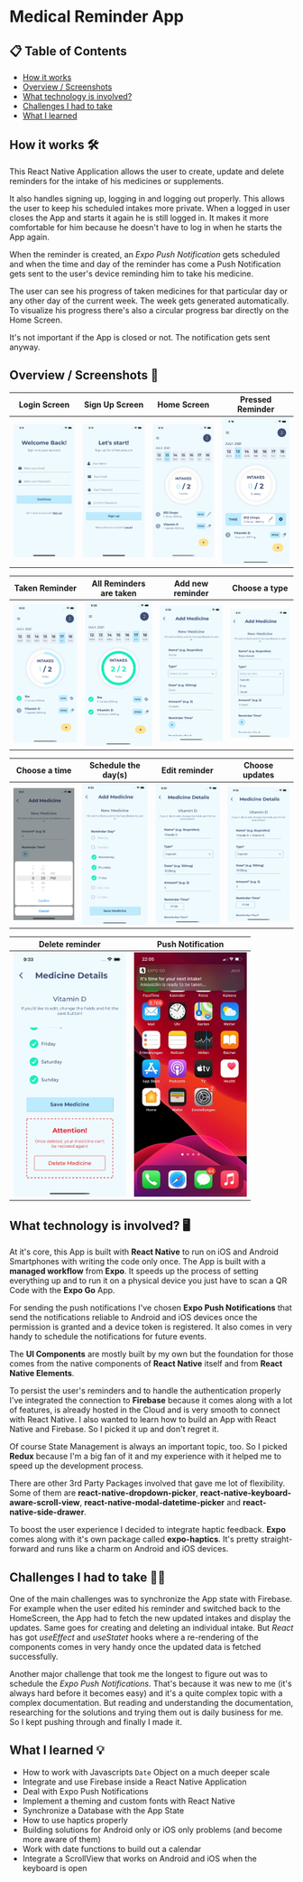 # Medical Reminder App

## 📋 Table of Contents
- [How it works](#how-it-works-)
- [Overview / Screenshots](#overview--screenshots-)
- [What technology is involved?](#what-technology-is-involved-%EF%B8%8F)
- [Challenges I had to take](#challenges-i-had-to-take-)
- [What I learned](#what-i-learned-)

## How it works 🛠️

This React Native Application allows the user to create, update and delete reminders for the intake of his medicines or supplements. 

It also handles signing up, logging in and logging out properly. This allows the user to keep his scheduled intakes more private. When a logged in user closes the App and starts it again he is still logged in. It makes it more comfortable for him because he doesn't have to log in when he starts the App again.

When the reminder is created, an *Expo Push Notification* gets scheduled and when the time and day of the reminder has come a Push Notification gets sent to the user's device reminding him to take his medicine. 

The user can see his progress of taken medicines for that particular day or any other day of the current week. The week gets generated automatically. To visualize his progress there's also a circular progress bar directly on the Home Screen.

It's not important if the App is closed or not. The notification gets sent anyway. 

## Overview / Screenshots 📸

| Login Screen | Sign Up Screen | Home Screen | Pressed Reminder|
|:-------------------------:|:-------------------------:|:-------------------------:|:-------------------------:|
|<img src="./assets/screenshots/Login.png" width="200" />|<img src="./assets/screenshots/Sign Up.png" width="200" />|<img src="./assets/screenshots/Home-1.png" width="200" />|<img src="./assets/screenshots/Home-2.png" width="200" />|

| Taken Reminder | All Reminders are taken | Add new reminder | Choose a type |
|:-------------------------:|:-------------------------:|:-------------------------:|:-------------------------:|
|<img src="./assets/screenshots/Home-3.png" width="200" />|<img src="./assets/screenshots/Home-4.png" width="200" />|<img src="./assets/screenshots/Add-1.png" width="200" />|<img src="./assets/screenshots/Add-2.png" width="200" />|

| Choose a time | Schedule the day(s) | Edit reminder | Choose updates|
|:-------------------------:|:-------------------------:|:-------------------------:|:-------------------------:|
|<img src="./assets/screenshots/Add-3.png" width="200" />|<img src="./assets/screenshots/Add-4.png" width="200" />|<img src="./assets/screenshots/Edit-1.png" width="200" />|<img src="./assets/screenshots/Edit-2.png" width="200" />|

| Delete reminder | Push Notification |
|:-------------------------:|:-------------------------:|
|<img src="./assets/screenshots/Delete.png" width="200" />|<img src="./assets/screenshots/Notification.jpeg" width="200" />|

## What technology is involved? 🖥️ 

At it's core, this App is built with **React Native** to run on iOS and Android Smartphones with writing the code only once. The App is built with a **managed workflow** from **Expo**. It speeds up the process of setting everything up and to run it on a physical device you just have to scan a QR Code with the **Expo Go** App. 

For sending the push notifications I've chosen **Expo Push Notifications** that send the notifications reliable to Android and iOS devices once the permission is granted and a device token is registered. It also comes in very handy to schedule the notifications for future events.

The **UI Components** are mostly built by my own but the foundation for those comes from the native components of **React Native** itself and from **React Native Elements**. 

To persist the user's reminders and to handle the authentication properly I've integrated the connection to **Firebase** because it comes along with a lot of features, is already hosted in the Cloud and is very smooth to connect with React Native. I also wanted to learn how to build an App with React Native and Firebase. So I picked it up and don't regret it.

Of course State Management is always an important topic, too. So I picked **Redux** because I'm a big fan of it and my experience with it helped me to speed up the development process.

There are other 3rd Party Packages involved that gave me lot of flexibility. Some of them are **react-native-dropdown-picker**, **react-native-keyboard-aware-scroll-view**, **react-native-modal-datetime-picker** and **react-native-side-drawer**.

To boost the user experience I decided to integrate haptic feedback. **Expo** comes along with it's own package called **expo-haptics**. It's pretty straight-forward and runs like a charm on Android and iOS devices.

## Challenges I had to take 💪🏻 

One of the main challenges was to synchronize the App state with Firebase. For example when the user edited his reminder and switched back to the HomeScreen, the App had to fetch the new updated intakes and display the updates. Same goes for creating and deleting an individual intake. But *React* has got *useEffect* and *useStatet* hooks where a re-rendering of the components comes in very handy once the updated data is fetched successfully.

Another major challenge that took me the longest to figure out was to schedule the *Expo Push Notifications*. That's because it was new to me (it's always hard before it becomes easy) and it's a quite complex topic with a complex documentation. But reading and understanding the documentation, researching for the solutions and trying them out is daily business for me. So I kept pushing through and finally I made it.

## What I learned 💡 

- How to work with Javascripts `Date` Object on a much deeper scale 
- Integrate and use Firebase inside a React Native Application
- Deal with Expo Push Notifications
- Implement a theming and custom fonts with React Native
- Synchronize a Database with the App State 
- How to use haptics properly
- Building solutions for Android only or iOS only problems (and become more aware of them)
- Work with date functions to build out a calendar
- Integrate a ScrollView that works on Android and iOS when the keyboard is open


